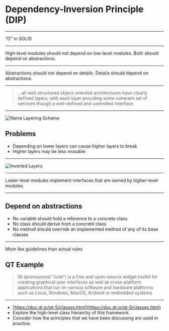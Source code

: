 Dependency-Inversion Principle (DIP)
====================================

---

"D" in SOLID

---

High-level modules should not depend on low-level modules. Both should depend on abstractions.

---

Abstractions should not depend on details. Details should depend on abstractions.

---

> ...all well-structured object-oriented architectures have clearly defined layers, with each layer providing some coherent set of services though a well-defined and controlled interface.

---

![Naive Layering Scheme](figures/11-1.png)

Problems
--------

- Depending on lower layers can cause higher layers to break
- Higher layers may be less reusable

---

![Inverted Layers](figures/11-2.png)

---

Lower-level modules implement interfaces that are owned by higher-level modules

---

Depend on abstractions
----------------------

- No variable should hold a reference to a concrete class
- No class should derive from a concrete class
- No method should override an implemented method of any of its base classes

---

More like guidelines than actual rules

QT Example
----------

> Qt (pronounced "cute") is a free and open-source widget toolkit for creating graphical user interfaces as well as cross-platform applications that run on various software and hardware platforms such as Linux, Windows, MacOS, Android or embedded systems

---

- [https://doc.qt.io/qt-5/classes.html](https://doc.qt.io/qt-5/classes.html)
- Explore the high-level class hierarchy of this framework.
- Consider how the principles that we have been discussing are used in practice.
